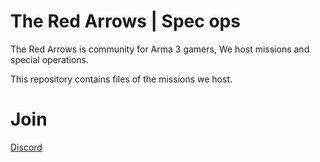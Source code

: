# The Red Arrows | Spec ops 

The Red Arrows is community for Arma 3 gamers, We host missions and special operations.

This repository contains files of the missions we host. 

# Join 

[Discord](https://discord.gg/TXzcwJzs8f)